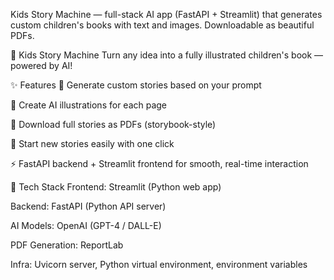 Kids Story Machine — full-stack AI app (FastAPI + Streamlit) that generates custom children's books with text and images. Downloadable as beautiful PDFs.

🧸 Kids Story Machine
Turn any idea into a fully illustrated children's book — powered by AI!

✨ Features
📝 Generate custom stories based on your prompt

🎨 Create AI illustrations for each page

📄 Download full stories as PDFs (storybook-style)

🔄 Start new stories easily with one click

⚡ FastAPI backend + Streamlit frontend for smooth, real-time interaction

🚀 Tech Stack
Frontend: Streamlit (Python web app)

Backend: FastAPI (Python API server)

AI Models: OpenAI (GPT-4 / DALL-E)

PDF Generation: ReportLab

Infra: Uvicorn server, Python virtual environment, environment variables